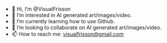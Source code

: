 - 👋 Hi, I’m @VisualFrisson
- 👀 I’m interested in AI generated art/images/video.
- 🌱 I’m currently learning how to use Github.
- 💞️ I’m looking to collaborate on AI generated art/images/video.
- 📫 How to reach me: visualfrisson@gmail.com

<!---
VisualFrisson/VisualFrisson is a ✨ special ✨ repository because its `README.md` (this file) appears on your GitHub profile.
You can click the Preview link to take a look at your changes.
--->
